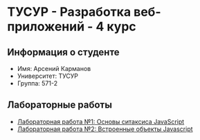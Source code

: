 # ТУСУР - Разработка веб-приложений - 4 курс

## Информация о студенте
- Имя: Арсений Карманов
- Университет: ТУСУР
- Группа: 571-2

## Лабораторные работы
- [Лабораторная работа №1: Основы ситаксиса JavaScript](/lab-1)
- [Лабораторная работа №2: Встроенные объекты Javascript](/lab-2)